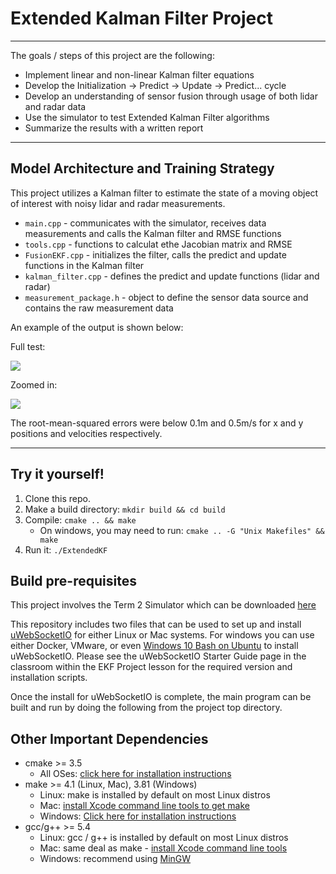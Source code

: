 # Extended Kalman Filter Project
---
The goals / steps of this project are the following:
* Implement linear and non-linear Kalman filter equations
* Develop the Initialization -> Predict -> Update -> Predict... cycle
* Develop an understanding of sensor fusion through usage of both lidar and radar data
* Use the simulator to test Extended Kalman Filter algorithms
* Summarize the results with a written report


[//]: # (Image References)

[image1]: report_images/Sim1.JPG
[image2]: report_images/Sim2.JPG

---
## Model Architecture and Training Strategy
This project utilizes a Kalman filter to estimate the state of a moving object of interest with noisy lidar and radar measurements. 

* `main.cpp` - communicates with the simulator, receives data measurements and calls the Kalman filter and RMSE functions
* `tools.cpp` - functions to calculat ethe Jacobian matrix and RMSE
* `FusionEKF.cpp` - initializes the filter, calls the predict and update functions in the Kalman filter
* `kalman_filter.cpp` - defines the predict and update functions (lidar and radar)
* `measurement_package.h` - object to define the sensor data source and  contains the raw measurement data

An example of the output is shown below:

Full test:

![][image1]

Zoomed in:

![][image2]

The root-mean-squared errors were below 0.1m and 0.5m/s for x and y positions and velocities respectively.

---
## Try it yourself!

1. Clone this repo.
2. Make a build directory: `mkdir build && cd build`
3. Compile: `cmake .. && make` 
   * On windows, you may need to run: `cmake .. -G "Unix Makefiles" && make`
4. Run it: `./ExtendedKF `

## Build pre-requisites
This project involves the Term 2 Simulator which can be downloaded [here](https://github.com/udacity/self-driving-car-sim/releases)

This repository includes two files that can be used to set up and install [uWebSocketIO](https://github.com/uWebSockets/uWebSockets) for either Linux or Mac systems. For windows you can use either Docker, VMware, or even [Windows 10 Bash on Ubuntu](https://www.howtogeek.com/249966/how-to-install-and-use-the-linux-bash-shell-on-windows-10/) to install uWebSocketIO. Please see the uWebSocketIO Starter Guide page in the classroom within the EKF Project lesson for the required version and installation scripts.

Once the install for uWebSocketIO is complete, the main program can be built and run by doing the following from the project top directory.

## Other Important Dependencies

* cmake >= 3.5
  * All OSes: [click here for installation instructions](https://cmake.org/install/)
* make >= 4.1 (Linux, Mac), 3.81 (Windows)
  * Linux: make is installed by default on most Linux distros
  * Mac: [install Xcode command line tools to get make](https://developer.apple.com/xcode/features/)
  * Windows: [Click here for installation instructions](http://gnuwin32.sourceforge.net/packages/make.htm)
* gcc/g++ >= 5.4
  * Linux: gcc / g++ is installed by default on most Linux distros
  * Mac: same deal as make - [install Xcode command line tools](https://developer.apple.com/xcode/features/)
  * Windows: recommend using [MinGW](http://www.mingw.org/)
